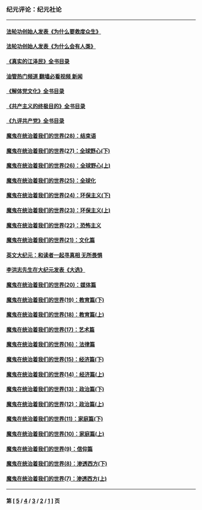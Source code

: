 ### 纪元评论：纪元社论
---
#### [法轮功创始人发表《为什么要救度众生》](../../pages/nsc422/n13975246.md?08260330) 
#### [法轮功创始人发表《为什么会有人类》](../../pages/nsc422/n13912117.md?08260330) 
#### [《真实的江泽民》全书目录](../../pages/nsc422/n13721399.md?08260330) 
#### [油管热门频道 翻墙必看视频 新闻](ok?08260330)
#### [《解体党文化》全书目录](../../pages/nsc422/n13721157.md?08260330) 
#### [《共产主义的终极目的》全书目录](../../pages/nsc422/n13721048.md?08260330) 
#### [《九评共产党》全书目录](../../pages/nsc422/n13708085.md?08260330) 
#### [魔鬼在统治着我们的世界(28)：结束语](../../pages/nsc422/n10936246.md?08260330) 
#### [魔鬼在统治着我们的世界(27)：全球野心(下)](../../pages/nsc422/n10928319.md?08260330) 
#### [魔鬼在统治着我们的世界(26)：全球野心(上)](../../pages/nsc422/n10900318.md?08260330) 
#### [魔鬼在统治着我们的世界(25)：全球化](../../pages/nsc422/n10788205.md?08260330) 
#### [魔鬼在统治着我们的世界(24)：环保主义(下)](../../pages/nsc422/n10695307.md?08260330) 
#### [魔鬼在统治着我们的世界(23)：环保主义(上)](../../pages/nsc422/n10688613.md?08260330) 
#### [魔鬼在统治着我们的世界(22)：恐怖主义](../../pages/nsc422/n10614727.md?08260330) 
#### [魔鬼在统治着我们的世界(21)：文化篇](../../pages/nsc422/n10597706.md?08260330) 
#### [英文大纪元：和读者一起寻真相 无所畏惧](../../pages/nsc422/n12542027.md?08260330) 
#### [李洪志先生在大纪元发表《大选》](../../pages/nsc422/n12534746.md?08260330) 
#### [魔鬼在统治着我们的世界(20)：媒体篇](../../pages/nsc422/n10586579.md?08260330) 
#### [魔鬼在统治着我们的世界(19)：教育篇(下)](../../pages/nsc422/n10564808.md?08260330) 
#### [魔鬼在统治着我们的世界(18)：教育篇(上)](../../pages/nsc422/n10526970.md?08260330) 
#### [魔鬼在统治着我们的世界(17)：艺术篇](../../pages/nsc422/n10499093.md?08260330) 
#### [魔鬼在统治着我们的世界(16)：法律篇](../../pages/nsc422/n10485969.md?08260330) 
#### [魔鬼在统治着我们的世界(15)：经济篇(下)](../../pages/nsc422/n10469975.md?08260330) 
#### [魔鬼在统治着我们的世界(14)：经济篇(上)](../../pages/nsc422/n10457370.md?08260330) 
#### [魔鬼在统治着我们的世界(13)：政治篇(下)](../../pages/nsc422/n10448270.md?08260330) 
#### [魔鬼在统治着我们的世界(12)：政治篇(上)](../../pages/nsc422/n10444576.md?08260330) 
#### [魔鬼在统治着我们的世界(11)：家庭篇(下)](../../pages/nsc422/n10440961.md?08260330) 
#### [魔鬼在统治着我们的世界(10)：家庭篇(上)](../../pages/nsc422/n10435448.md?08260330) 
#### [魔鬼在统治着我们的世界(9)：信仰篇](../../pages/nsc422/n10432159.md?08260330) 
#### [魔鬼在统治着我们的世界(8)：渗透西方(下)](../../pages/nsc422/n10429603.md?08260330) 
#### [魔鬼在统治着我们的世界(7)：渗透西方(上)](../../pages/nsc422/n10426013.md?08260330) 

---
#### 第 [ [5](./5.md?08260330) / [4](./4.md?08260330) / [3](./3.md?08260330) / [2](./2.md?08260330) / [1](./1.md?08260330) ] 页
